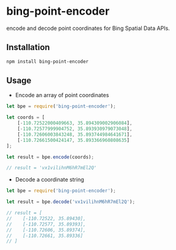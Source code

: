# bing-point-encoder

encode and decode point coordinates for Bing Spatial Data APIs.

## Installation

``` bash
npm install bing-point-encoder
```

## Usage

* Encode an array of point coordinates

``` javascript
let bpe = require('bing-point-encoder');

let coords = [
    [-110.72522000409663, 35.894309002906084],
    [-110.72577999904752, 35.893930979073048],
    [-110.72606003843248, 35.893744984641671],
    [-110.72661500424147, 35.893366960808635]
];

let result = bpe.encode(coords);

// result = 'vx1vilihnM6hR7mEl2Q'
```

* Decode a coordinate string

``` javascript
let bpe = require('bing-point-encoder');

let result = bpe.decode('vx1vilihnM6hR7mEl2Q');

// result = [
//    [-110.72522, 35.89430],
//    [-110.72577, 35.89393],
//    [-110.72606, 35.89374],
//    [-110.72661, 35.89336]
// ]
```
